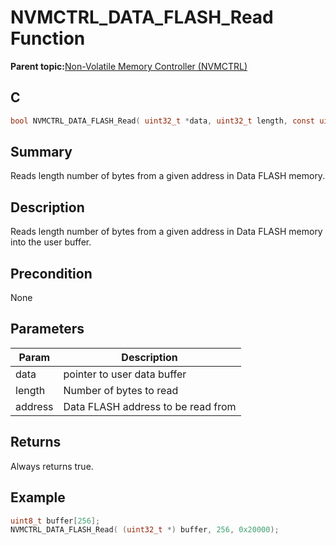 # NVMCTRL\_DATA\_FLASH\_Read Function

**Parent topic:**[Non-Volatile Memory Controller \(NVMCTRL\)](GUID-A30BB89B-1FD8-4F1A-B3AC-83992F5EFDFF.md)

## C

```c
bool NVMCTRL_DATA_FLASH_Read( uint32_t *data, uint32_t length, const uint32_t address)
```

## Summary

Reads length number of bytes from a given address in Data FLASH memory.

## Description

Reads length number of bytes from a given address in Data FLASH memory into the user buffer.

## Precondition

None

## Parameters

|Param|Description|
|-----|-----------|
|data|pointer to user data buffer|
|length|Number of bytes to read|
|address|Data FLASH address to be read from|

## Returns

Always returns true.

## Example

```c
uint8_t buffer[256];
NVMCTRL_DATA_FLASH_Read( (uint32_t *) buffer, 256, 0x20000);
```

